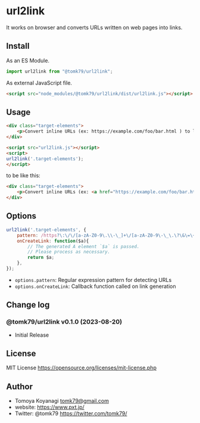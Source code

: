 # url2link

It works on browser and converts URLs written on web pages into links.


## Install

As an ES Module.

```js
import url2link from "@tomk79/url2link";
```

As external JavaScript file.

```html
<script src="node_modules/@tomk79/url2link/dist/url2link.js"></script>
```


## Usage

```html
<div class="target-elements">
    <p>Convert inline URLs (ex: https://example.com/foo/bar.html ) to links.</p>
</div>

<script src="url2link.js"></script>
<script>
url2link('.target-elements');
</script>
```

to be like this:

```html
<div class="target-elements">
    <p>Convert inline URLs (ex: <a href="https://example.com/foo/bar.html" rel="noopener noreferrer" target="_blank">https://example.com/foo/bar.html</a> ) to links.</p>
</div>
```

## Options

```js
url2link('.target-elements', {
    pattern: /https?\:\/\/[a-zA-Z0-9\.\\-\_]+\/[a-zA-Z0-9\-\_\.\?\&\=\+\%\/\#]*/,
    onCreateLink: function($a){
        // The generated A element `$a` is passed.
        // Please process as necessary.
        return $a;
    },
});
```

- `options.pattern`: Regular expression pattern for detecting URLs
- `options.onCreateLink`: Callback function called on link generation


## Change log

### @tomk79/url2link v0.1.0 (2023-08-20)

- Initial Release


## License

MIT License https://opensource.org/licenses/mit-license.php


## Author

- Tomoya Koyanagi <tomk79@gmail.com>
- website: <https://www.pxt.jp/>
- Twitter: @tomk79 <https://twitter.com/tomk79/>
